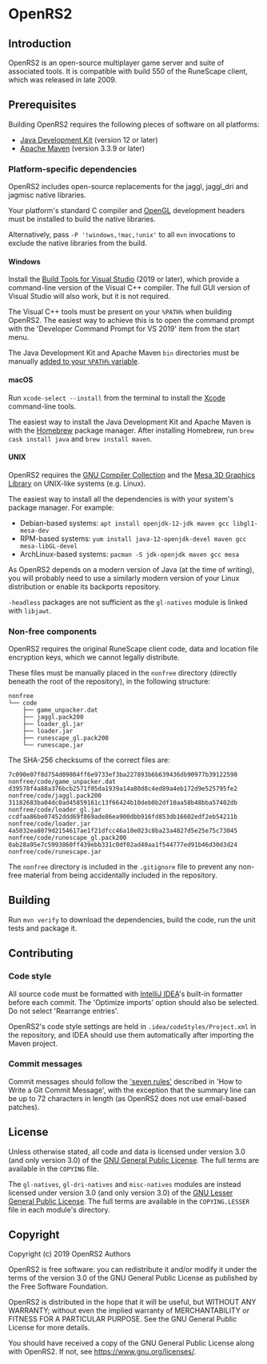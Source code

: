 # OpenRS2

## Introduction

OpenRS2 is an open-source multiplayer game server and suite of associated
tools. It is compatible with build 550 of the RuneScape client, which was
released in late 2009.

## Prerequisites

Building OpenRS2 requires the following pieces of software on all platforms:

* [Java Development Kit][jdk] (version 12 or later)
* [Apache Maven][maven] (version 3.3.9 or later)

### Platform-specific dependencies

OpenRS2 includes open-source replacements for the jaggl, jaggl_dri and jagmisc
native libraries.

Your platform's standard C compiler and [OpenGL][opengl] development headers
must be installed to build the native libraries.

Alternatively, pass `-P '!windows,!mac,!unix'` to all `mvn` invocations to
exclude the native libraries from the build.

#### Windows

Install the [Build Tools for Visual Studio][visualstudio] (2019 or later),
which provide a command-line version of the Visual C++ compiler. The full GUI
version of Visual Studio will also work, but it is not required.

The Visual C++ tools must be present on your `%PATH%` when building OpenRS2.
The easiest way to achieve this is to open the command prompt with the
'Developer Command Prompt for VS 2019' item from the start menu.

The Java Development Kit and Apache Maven `bin` directories must be manually
[added to your `%PATH%` variable][path].

#### macOS

Run `xcode-select --install` from the terminal to install the [Xcode][xcode]
command-line tools.

The easiest way to install the Java Development Kit and Apache Maven is with the
[Homebrew][homebrew] package manager. After installing Homebrew, run
`brew cask install java` and `brew install maven`.

#### UNIX

OpenRS2 requires the [GNU Compiler Collection][gcc] and the [Mesa 3D Graphics
Library][mesa] on UNIX-like systems (e.g. Linux).

The easiest way to install all the dependencies is with your system's package
manager. For example:

* Debian-based systems: `apt install openjdk-12-jdk maven gcc libgl1-mesa-dev`
* RPM-based systems: `yum install java-12-openjdk-devel maven gcc mesa-libGL-devel`
* ArchLinux-based systems: `pacman -S jdk-openjdk maven gcc mesa`

As OpenRS2 depends on a modern version of Java (at the time of writing), you
will probably need to use a similarly modern version of your Linux distribution
or enable its backports repository.

`-headless` packages are not sufficient as the `gl-natives` module is linked
with `libjawt`.

### Non-free components

OpenRS2 requires the original RuneScape client code, data and location file
encryption keys, which we cannot legally distribute.

These files must be manually placed in the `nonfree` directory (directly
beneath the root of the repository), in the following structure:

```
nonfree
└── code
    ├── game_unpacker.dat
    ├── jaggl.pack200
    ├── loader_gl.jar
    ├── loader.jar
    ├── runescape_gl.pack200
    └── runescape.jar
```

The SHA-256 checksums of the correct files are:

```
7c090e07f8d754d09804ff6e9733ef3ba227893b6b639436db90977b39122590  nonfree/code/game_unpacker.dat
d39578f4a88a376bcb2571f05da1939a14a80d8c4ed89a4eb172d9e525795fe2  nonfree/code/jaggl.pack200
31182683ba04dc0ad45859161c13f66424b10deb0b2df10aa58b48bba57402db  nonfree/code/loader_gl.jar
ccdfaa86be07452ddd69f869ade86ea900dbb916fd853db16602edf2eb54211b  nonfree/code/loader.jar
4a5032ea8079d2154617ae1f21dfcc46a10e023c8ba23a4827d5e25e75c73045  nonfree/code/runescape_gl.pack200
0ab28a95e7c5993860ff439ebb331c0df02ad40aa1f544777ed91b46d30d3d24  nonfree/code/runescape.jar
```

The `nonfree` directory is included in the `.gitignore` file to prevent any
non-free material from being accidentally included in the repository.

## Building

Run `mvn verify` to download the dependencies, build the code, run the unit
tests and package it.

## Contributing

### Code style

All source code must be formatted with [IntelliJ IDEA][idea]'s built-in
formatter before each commit. The 'Optimize imports' option should also be
selected. Do not select 'Rearrange entries'.
 
OpenRS2's code style settings are held in `.idea/codeStyles/Project.xml` in the
repository, and IDEA should use them automatically after importing the Maven
project.

### Commit messages

Commit messages should follow the ['seven rules'][commitmsg] described in
'How to Write a Git Commit Message', with the exception that the summary line
can be up to 72 characters in length (as OpenRS2 does not use email-based
patches).

## License

Unless otherwise stated, all code and data is licensed under version 3.0 (and
only version 3.0) of the [GNU General Public License][gpl]. The full terms are
available in the `COPYING` file.

The `gl-natives`, `gl-dri-natives` and `misc-natives` modules are instead
licensed under version 3.0 (and only version 3.0) of the [GNU Lesser General
Public License][lgpl]. The full terms are available in the `COPYING.LESSER`
file in each module's directory.

## Copyright

Copyright (c) 2019 OpenRS2 Authors

OpenRS2 is free software: you can redistribute it and/or modify it under the
terms of the version 3.0 of the GNU General Public License as published by the
Free Software Foundation.

OpenRS2 is distributed in the hope that it will be useful, but WITHOUT ANY
WARRANTY; without even the implied warranty of MERCHANTABILITY or FITNESS FOR A
PARTICULAR PURPOSE. See the GNU General Public License for more details.

You should have received a copy of the GNU General Public License along with
OpenRS2. If not, see <https://www.gnu.org/licenses/>.

[commitmsg]: https://chris.beams.io/posts/git-commit/#seven-rules
[gcc]: https://gcc.gnu.org/
[gpl]: https://www.gnu.org/licenses/gpl-3.0.html
[homebrew]: https://brew.sh/
[idea]: https://www.jetbrains.com/idea/
[jdk]: https://jdk.java.net/
[lgpl]: https://www.gnu.org/licenses/lgpl-3.0.html
[maven]: https://maven.apache.org/
[mesa]: https://www.mesa3d.org/
[opengl]: https://www.opengl.org/
[path]: https://www.java.com/en/download/help/path.xml
[runescape]: https://www.runescape.com/
[visualstudio]: https://visualstudio.microsoft.com/downloads/
[xcode]: https://developer.apple.com/xcode/
